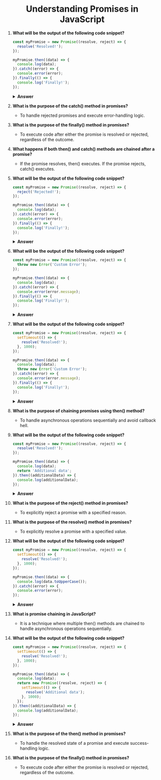 <div align="center">
   <h1>Understanding Promises in JavaScript</h1>
</div>

<ol starts='1'>
   <li>

   **What will be the output of the following code snippet?**

   ```javascript
   const myPromise = new Promise((resolve, reject) => {
     resolve('Resolved!');
   });

   myPromise.then((data) => {
     console.log(data);
   }).catch((error) => {
     console.error(error);
   }).finally(() => {
     console.log('Finally!');
   });
   ```

   <details>
   <summary><b>Answer</b></summary>
   <p>
   Output: "Resolved!" (followed by "Finally!")
   Explanation: The promise resolves successfully, logs the resolved value, and then executes the finally() method.
   </p>
   </details>
   </li>
   
   <li>

   **What is the purpose of the catch() method in promises?**

   - To handle rejected promises and execute error-handling logic.

   </li>
   
   <li>

   **What is the purpose of the finally() method in promises?**

   - To execute code after either the promise is resolved or rejected, regardless of the outcome.

   </li>
   
   <li>

   **What happens if both then() and catch() methods are chained after a promise?**

   - If the promise resolves, then() executes. If the promise rejects, catch() executes.

   </li>
   
   <li>

   **What will be the output of the following code snippet?**

   ```javascript
   const myPromise = new Promise((resolve, reject) => {
     reject('Rejected!');
   });

   myPromise.then((data) => {
     console.log(data);
   }).catch((error) => {
     console.error(error);
   }).finally(() => {
     console.log('Finally!');
   });
   ```

   <details>
   <summary><b>Answer</b></summary>
   <p>
   Output: "Rejected!" (followed by "Finally!")
   Explanation: The promise rejects, logs the rejection reason, and then executes the finally() method.
   </p>
   </details>
   </li>
   
   <li>

   **What will be the output of the following code snippet?**

   ```javascript
   const myPromise = new Promise((resolve, reject) => {
     throw new Error('Custom Error');
   });

   myPromise.then((data) => {
     console.log(data);
   }).catch((error) => {
     console.error(error.message);
   }).finally(() => {
     console.log('Finally!');
   });
   ```

   <details>
   <summary><b>Answer</b></summary>
   <p>
   Output: "Custom Error" (followed by "Finally!")
   Explanation: The promise throws a custom error, catches it, logs the error message, and then executes the finally() method.
   </p>
   </details>
   </li>
   
   <li>

   **What will be the output of the following code snippet?**

   ```javascript
   const myPromise = new Promise((resolve, reject) => {
     setTimeout(() => {
       resolve('Resolved!');
     }, 1000);
   });

   myPromise.then((data) => {
     console.log(data);
     throw new Error('Custom Error');
   }).catch((error) => {
     console.error(error.message);
   }).finally(() => {
     console.log('Finally!');
   });
   ```

   <details>
   <summary><b>Answer</b></summary>
   <p>
   Output: "Resolved!" (followed by "Custom Error" and "Finally!")
   Explanation: The promise resolves after 1 second, logs the resolved value, then throws a custom error, catches it, logs the error message, and finally executes the finally() method.
   </p>
   </details>
   </li>
   
   <li>

   **What is the purpose of chaining promises using then() method?**

   - To handle asynchronous operations sequentially and avoid callback hell.

   </li>
   
   <li>

   **What will be the output of the following code snippet?**

   ```javascript
   const myPromise = new Promise((resolve, reject) => {
     resolve('Resolved!');
   });

   myPromise.then((data) => {
     console.log(data);
     return 'Additional data';
   }).then((additionalData) => {
     console.log(additionalData);
   });
   ```

   <details>
   <summary><b>Answer</b></summary>
   <p>
   Output: "Resolved!" (followed by "Additional data")
   Explanation: The first then() method logs the resolved data and returns "Additional data", which is then logged by the second then() method.
   </p>
   </details>
   </li>
   
   <li>

   **What is the purpose of the reject() method in promises?**

   - To explicitly reject a promise with a specified reason.

   </li>
   
   <li>

   **What is the purpose of the resolve() method in promises?**

   - To explicitly resolve a promise with a specified value.

   </li>
   
   <li>

   **What will be the output of the following code snippet?**

   ```javascript
   const myPromise = new Promise((resolve, reject) => {
     setTimeout(() => {
       resolve('Resolved!');
     }, 1000);
   });

   myPromise.then((data) => {
     console.log(data.toUpperCase());
   }).catch((error) => {
     console.error(error);
   });
   ```

   <details>
   <summary><b>Answer</b></summary>
   <p>
   Output: "RESOLVED!"
   Explanation: The promise resolves with the string "Resolved!", and the then() method converts it to uppercase and logs it.
   </p>
   </details>
   </li>
   
   <li>

   **What is promise chaining in JavaScript?**

   - It is a technique where multiple then() methods are chained to handle asynchronous operations sequentially.

   </li>
   
   <li>

   **What will be the output of the following code snippet?**

   ```javascript
   const myPromise = new Promise((resolve, reject) => {
     setTimeout(() => {
       resolve('Resolved!');
     }, 1000);
   });

   myPromise.then((data) => {
     console.log(data);
     return new Promise((resolve, reject) => {
       setTimeout(() => {
         resolve('Additional data');
       }, 1000);
     });
   }).then((additionalData) => {
     console.log(additionalData);
   });
   ```

   <details>
   <summary><b>Answer</b></summary>
   <p>
   Output: "Resolved!" (followed by "Additional data")
   Explanation: The first then() method logs the resolved data and returns a new promise, which resolves with "Additional data" after 1 second. The second then() method logs this additional data.
   </p>
   </details>
   </li>
   
   <li>

   **What is the purpose of the then() method in promises?**

   - To handle the resolved state of a promise and execute success-handling logic.

   </li>
   
   <li>

   **What is the purpose of the finally() method in promises?**

   - To execute code after either the promise is resolved or rejected, regardless of the outcome.

   </li>
   
</ol>

